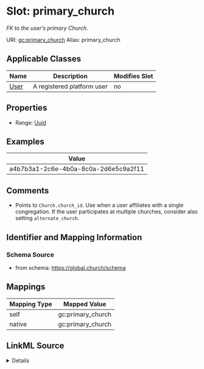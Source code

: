 

# Slot: primary_church 


_FK to the user’s primary Church._





URI: [gc:primary_church](https://global.church/schema/primary_church)
Alias: primary_church

<!-- no inheritance hierarchy -->





## Applicable Classes

| Name | Description | Modifies Slot |
| --- | --- | --- |
| [User](User.md) | A registered platform user |  no  |






## Properties

* Range: [Uuid](Uuid.md)





## Examples

| Value |
| --- |
| a4b7b3a1-2c6e-4b0a-8c0a-2d6e5c9a2f11 |

## Comments

* Points to `Church.church_id`. Use when a user affiliates with a single congregation.
If the user participates at multiple churches, consider also setting `alternate_church`.


## Identifier and Mapping Information






### Schema Source


* from schema: https://global.church/schema




## Mappings

| Mapping Type | Mapped Value |
| ---  | ---  |
| self | gc:primary_church |
| native | gc:primary_church |




## LinkML Source

<details>
```yaml
name: primary_church
description: FK to the user’s primary Church.
comments:
- 'Points to `Church.church_id`. Use when a user affiliates with a single congregation.

  If the user participates at multiple churches, consider also setting `alternate_church`.

  '
examples:
- value: a4b7b3a1-2c6e-4b0a-8c0a-2d6e5c9a2f11
  description: UUID of the primary church.
in_subset:
- internal
from_schema: https://global.church/schema
rank: 1000
alias: primary_church
domain_of:
- User
range: uuid

```
</details>